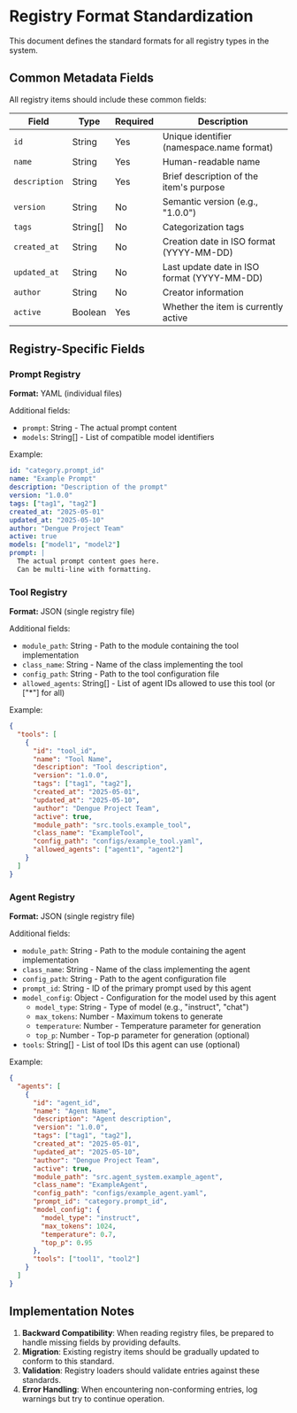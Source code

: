 # Registry Format Standardization

This document defines the standard formats for all registry types in the system.

## Common Metadata Fields

All registry items should include these common fields:

| Field        | Type     | Required | Description                                       |
|--------------|----------|----------|---------------------------------------------------|
| `id`         | String   | Yes      | Unique identifier (namespace.name format)         |
| `name`       | String   | Yes      | Human-readable name                               |
| `description`| String   | Yes      | Brief description of the item's purpose           |
| `version`    | String   | No       | Semantic version (e.g., "1.0.0")                 |
| `tags`       | String[] | No       | Categorization tags                               |
| `created_at` | String   | No       | Creation date in ISO format (YYYY-MM-DD)          |
| `updated_at` | String   | No       | Last update date in ISO format (YYYY-MM-DD)       |
| `author`     | String   | No       | Creator information                               |
| `active`     | Boolean  | Yes      | Whether the item is currently active              |

## Registry-Specific Fields

### Prompt Registry

**Format:** YAML (individual files)

Additional fields:
- `prompt`: String - The actual prompt content
- `models`: String[] - List of compatible model identifiers

Example:
```yaml
id: "category.prompt_id"
name: "Example Prompt"
description: "Description of the prompt"
version: "1.0.0"
tags: ["tag1", "tag2"]
created_at: "2025-05-01"
updated_at: "2025-05-10"
author: "Dengue Project Team"
active: true
models: ["model1", "model2"]
prompt: |
  The actual prompt content goes here.
  Can be multi-line with formatting.
```

### Tool Registry

**Format:** JSON (single registry file)

Additional fields:
- `module_path`: String - Path to the module containing the tool implementation
- `class_name`: String - Name of the class implementing the tool
- `config_path`: String - Path to the tool configuration file
- `allowed_agents`: String[] - List of agent IDs allowed to use this tool (or ["*"] for all)

Example:
```json
{
  "tools": [
    {
      "id": "tool_id",
      "name": "Tool Name",
      "description": "Tool description",
      "version": "1.0.0",
      "tags": ["tag1", "tag2"],
      "created_at": "2025-05-01",
      "updated_at": "2025-05-10",
      "author": "Dengue Project Team",
      "active": true,
      "module_path": "src.tools.example_tool",
      "class_name": "ExampleTool",
      "config_path": "configs/example_tool.yaml",
      "allowed_agents": ["agent1", "agent2"]
    }
  ]
}
```

### Agent Registry

**Format:** JSON (single registry file)

Additional fields:
- `module_path`: String - Path to the module containing the agent implementation
- `class_name`: String - Name of the class implementing the agent
- `config_path`: String - Path to the agent configuration file
- `prompt_id`: String - ID of the primary prompt used by this agent
- `model_config`: Object - Configuration for the model used by this agent
  - `model_type`: String - Type of model (e.g., "instruct", "chat")
  - `max_tokens`: Number - Maximum tokens to generate
  - `temperature`: Number - Temperature parameter for generation
  - `top_p`: Number - Top-p parameter for generation (optional)
- `tools`: String[] - List of tool IDs this agent can use (optional)

Example:
```json
{
  "agents": [
    {
      "id": "agent_id",
      "name": "Agent Name",
      "description": "Agent description",
      "version": "1.0.0",
      "tags": ["tag1", "tag2"],
      "created_at": "2025-05-01",
      "updated_at": "2025-05-10",
      "author": "Dengue Project Team",
      "active": true,
      "module_path": "src.agent_system.example_agent",
      "class_name": "ExampleAgent",
      "config_path": "configs/example_agent.yaml",
      "prompt_id": "category.prompt_id",
      "model_config": {
        "model_type": "instruct",
        "max_tokens": 1024,
        "temperature": 0.7,
        "top_p": 0.95
      },
      "tools": ["tool1", "tool2"]
    }
  ]
}
```

## Implementation Notes

1. **Backward Compatibility**: When reading registry files, be prepared to handle missing fields by providing defaults.
2. **Migration**: Existing registry items should be gradually updated to conform to this standard.
3. **Validation**: Registry loaders should validate entries against these standards.
4. **Error Handling**: When encountering non-conforming entries, log warnings but try to continue operation.
